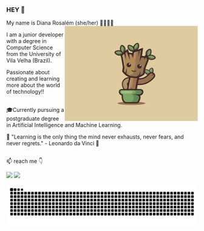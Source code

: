 ### HEY 👋

My name is Diana Rosalém (she/her) 👩‍💻🇧🇷 
<img align="right" alt="groot-hi" src="https://github.com/Diana-rosalem/Diana-rosalem/blob/main/groot_dance.gif" width="350" height="250" >

I am a junior developer with a degree in Computer Science from the University of Vila Velha (Brazil).

Passionate about creating and learning more about the world of technology!!
##
🎓Currently pursuing a postgraduate degree in Artificial Intelligence and Machine Learning.

🧠 "Learning is the only thing the mind never exhausts, never fears, and never regrets." - Leonardo da Vinci 🧠
##
 📫 reach me 👇
<div  >
 <a href = "mailto:diana.rosalem.work@gmail.com"><img src="https://img.shields.io/badge/-Gmail-%23333?style=for-the-badge&logo=gmail&logoColor=red" target="_blank"></a>
  <a href="https://www.linkedin.com/in/dianarosalém/" target="_blank"><img src="https://img.shields.io/badge/-LinkedIn-%230077B5?style=for-the-badge&logo=linkedin&logoColor=white" target="_blank"></a> 
<div>

 ![Snake animation](https://github.com/Diana-rosalem/Diana-rosalem/blob/output/github-contribution-grid-snake.svg)

